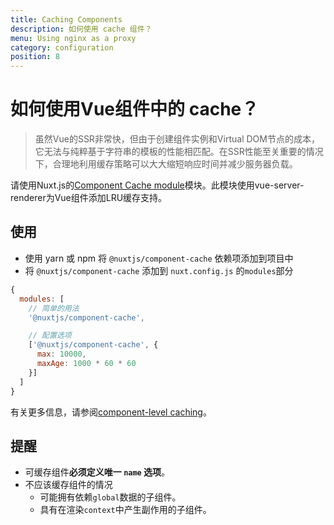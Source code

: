 ```yaml
---
title: Caching Components
description: 如何使用 cache 组件？
menu: Using nginx as a proxy
category: configuration
position: 8
---
```


# 如何使用Vue组件中的 cache？

> 虽然Vue的SSR非常快，但由于创建组件实例和Virtual DOM节点的成本，它无法与纯粹基于字符串的模板的性能相匹配。在SSR性能至关重要的情况下，合理地利用缓存策略可以大大缩短响应时间并减少服务器负载。

请使用Nuxt.js的[Component Cache module](https://github.com/nuxt-community/modules/tree/master/packages/component-cache)模块。此模块使用vue-server-renderer为Vue组件添加LRU缓存支持。

## 使用

- 使用 yarn 或 npm 将 `@nuxtjs/component-cache` 依赖项添加到项目中
- 将 `@nuxtjs/component-cache` 添加到 `nuxt.config.js` 的`modules`部分

```js
{
  modules: [
    // 简单的用法
    '@nuxtjs/component-cache',

    // 配置选项
    ['@nuxtjs/component-cache', {
      max: 10000,
      maxAge: 1000 * 60 * 60
    }]
  ]
}
```

有关更多信息，请参阅[component-level caching](http://ssr.vuejs.org/en/caching.html#component-level-caching)。

## 提醒

- 可缓存组件**必须定义唯一 `name` 选项**。
- 不应该缓存组件的情况
  - 可能拥有依赖`global`数据的子组件。
  - 具有在渲染`context`中产生副作用的子组件。
